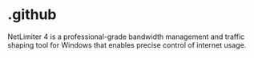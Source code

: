 # .github
NetLimiter 4 is a professional-grade bandwidth management and traffic shaping tool for Windows that enables precise control of internet usage.
